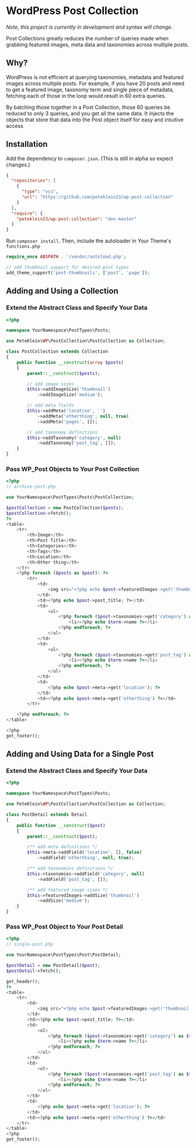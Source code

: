 # WordPress Post Collection

_Note, this project is currently in development and syntax will change._

Post Collections greatly reduces the number of queries made when
grabbing featured images, meta data and taxonomies across multiple posts.

## Why?

WordPress is not efficient at querying taxonomies, metadata and featured 
images across multiple posts. For example, if you have 20 posts and need 
to get a featured image, taxonomy term and single piece of metadata, 
fetching each of those in the loop would result in 60 extra queries. 

By batching those together in a Post Collection, those 60 queries be 
reduced to only 3 queries, and you get all the same data. It injects the 
objects that store that data into the Post object itself for easy and 
intuitive access 


## Installation

Add the dependency to `composer.json`. (This is still in alpha so expect changes.)

```json
{
  "repositories": [
    {
      "type": "vcs",
      "url": "https://github.com/peteklein23/wp-post-collection"
    }
  ],
  "require": {
    "peteklein23/wp-post-collection": "dev-master"
  }
}
```

Run `composer install`. Then, include the autoloader in Your Theme's `functions.php`

```php
require_once ABSPATH . '/vendor/autoload.php';

// add thumbnail support for desired post types
add_theme_support('post-thumbnails', ['post', 'page']);
```

## Adding and Using a Collection

### Extend the Abstract Class and Specify Your Data

```php
<?php

namespace YourNamespace\PostTypes\Posts;

use PeteKlein\WP\PostCollection\PostCollection as Collection;

class PostCollection extends Collection
{
    public function __construct(array $posts)
    {
        parent::__construct($posts);

        // add image sizes
        $this->addImageSize('thumbnail')
            ->addImageSize('medium');

        // add meta fields
        $this->addMeta('location', '')
            ->addMeta('otherthing', null, true)
            ->addMeta('pages', []);

        // add taxonomy definitions
        $this->addTaxonomy('category', null)
            ->addTaxonomy('post_tag', []);
    }
}
```

### Pass WP_Post Objects to Your Post Collection

```php
<?php
// archive-post.php

use YourNamespace\PostTypes\Posts\PostCollection;

$postCollection = new PostCollection($posts);
$postCollection->fetch();
?>
<table>
    <tr>
        <th>Image</th>
        <th>Post Title</th>
        <th>Categories</th>
        <th>Tags</th>
        <th>Location</th>
        <th>Other thing</th>
    </tr>
    <?php foreach ($posts as $post): ?>
        <tr>
            <td>
                <img src="<?php echo $post->featuredImages->get('thumbnail')->url; ?>" />
            </td>
            <td><?php echo $post->post_title; ?></td>
            <td>
                <ul>
                    <?php foreach ($post->taxonomies->get('category') as $term): ?>
                        <li><?php echo $term->name ?></li>
                    <?php endforeach; ?>
                </ul>
            </td>
            <td>
                <ul>
                    <?php foreach ($post->taxonomies->get('post_tag') as $term): ?>
                        <li><?php echo $term->name ?></li>
                    <?php endforeach; ?>
                </ul>
            </td>
            <td>
                <?php echo $post->meta->get('location'); ?>
            </td>
            <td><?php echo $post->meta->get('otherthing') ?></td>
        </tr>

    <?php endforeach; ?>
</table>

<?php
get_footer();
```

## Adding and Using Data for a Single Post

### Extend the Abstract Class and Specify Your Data

```php
<?php

namespace YourNamespace\PostTypes\Posts;

use PeteKlein\WP\PostCollection\PostCollection as Collection;

class PostDetail extends Detail
{
    public function __construct($post)
    {
        parent::__construct($post);

        /** add meta definitions */
        $this->meta->addField('location', [], false)
            ->addField('otherthing', null, true);

        /** add texonomies definitions */
        $this->taxonomies->addField('category', null)
            ->addField('post_tag', []);

        /** add featured image sizes */
        $this->featuredImages->addSize('thumbnail')
            ->addSize('medium');
    }
}
```

### Pass WP_Post Object to Your Post Detail

```php
<?php
// single-post.php

use YourNamespace\PostTypes\Post\PostDetail;

$postDetail = new PostDetail($post);
$postDetail->fetch();

get_header();
?>
<table>
    <tr>
        <td>
            <img src="<?php echo $post->featuredImages->get('thumbnail')->url; ?>" />
        </td>
        <td><?php echo $post->post_title; ?></td>
        <td>
            <ul>
                <?php foreach ($post->taxonomies->get('category') as $term): ?>
                    <li><?php echo $term->name ?></li>
                <?php endforeach; ?>
            </ul>
        </td>
        <td>
            <ul>
                <?php foreach ($post->taxonomies->get('post_tag') as $term): ?>
                    <li><?php echo $term->name ?></li>
                <?php endforeach; ?>
            </ul>
        </td>
        <td>
            <?php echo $post->meta->get('location'); ?>
        </td>
        <td><?php echo $post->meta->get('otherthing') ?></td>
    </tr>
</table>
<?php
get_footer();

```
